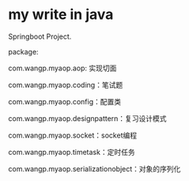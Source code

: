 # my write in java


Springboot Project.

package:

com.wangp.myaop.aop: 实现切面

com.wangp.myaop.coding：笔试题

com.wangp.myaop.config：配置类

com.wangp.myaop.designpattern：复习设计模式

com.wangp.myaop.socket：socket编程

com.wangp.myaop.timetask：定时任务

com.wangp.myaop.serializationobject：对象的序列化
